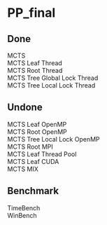 # PP_final

## Done
MCTS  
MCTS Leaf Thread  
MCTS Root Thread  
MCTS Tree Global Lock Thread  
MCTS Tree Local Lock Thread  
## Undone
MCTS Leaf OpenMP  
MCTS Root OpenMP  
MCTS Tree Local Lock OpenMP  
MCTS Root MPI  
MCTS Leaf Thread Pool  
MCTS Leaf CUDA  
MCTS MIX  
## Benchmark
TimeBench  
WinBench  
